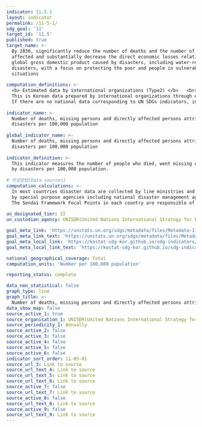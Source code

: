 ```yaml
---
indicator: 11.5.1
layout: indicator
permalink: /11-5-1/
sdg_goal: '11'
target_id: '11.5'
published: true
target_name: >-
  By 2030, significantly reduce the number of deaths and the number of people
  affected and substantially decrease the direct economic losses relative to
  global gross domestic product caused by disasters, including water-related
  disasters, with a focus on protecting the poor and people in vulnerable
  situations
  
computation_definitions: >-
  <b> Estimated data by international organizations (Type2) </b>   <br>
  This is Korean data prepared by international organizations through estimation and modeling. <br>
  If there are no national data corresponding to UN SDGs indicators, international data are available for monitoring.
  
indicator_name: >-
  Number of deaths, missing persons and directly affected persons attributed to
  disasters per 100,000 population
  
global_indicator_name: >-
  Number of deaths, missing persons and directly affected persons attributed to
  disasters per 100,000 population
  
indicator_definition: >-
  This indicator measures the number of people who died, went missing or were directly affected 
  by disasters per 100,000 population. 
  
# 작성방법(Data sources)
computation_calculations: >-
  In most countries disaster data are collected by line ministries and national disaster loss databases are established and managed 
  by special purpose agencies including national disaster management agencies, civil protection agencies, and meteorological agencies. 
  The Sendai Framework Focal Points in each country are responsible of data reporting through the Sendai Framework Monitoring System
  
un_designated_tier: II
un_custodian_agency: UNISDR(United Nations International Strategy for Disaster Reduction)

goal_meta_link: 'https://unstats.un.org/sdgs/metadata/files/Metadata-11-05-01.pdf'
goal_meta_link_text: 'https://unstats.un.org/sdgs/metadata/files/Metadata-11-05-01.pdf'
goal_meta_local_link: 'https://kostat-sdg-kor.github.io/sdg-indicators/public/data/Metadata-11-05-01_ENG.pdf'
goal_meta_local_link_text: 'https://kostat-sdg-kor.github.io/sdg-indicators/public/data/Metadata-11-05-01_ENG.pdf'

national_geographical_coverage: Total
computation_units: 'Number per 100,000 population'

reporting_status: complete

data_non_statistical: false
graph_type: line
graph_title: >-
  Number of deaths, missing persons and directly affected persons attributed to disasters per 100,000 population
data_show_map: false
source_active_1: true
source_organisation_1: UNISDR(United Nations International Strategy for Disaster Reduction)
source_periodicity_1: Annually
source_active_2: false
source_active_3: false
source_active_4: false
source_active_5: false
source_active_6: false
indicator_sort_order: 11-05-01
source_url_3: Link to source
source_url_text_4: Link to source
source_url_text_5: Link to source
source_url_text_6: Link to source
source_active_7: false
source_url_text_7: Link to source
source_active_8: false
source_url_text_8: Link to source
source_active_9: false
source_url_text_9: Link to source
---
```


